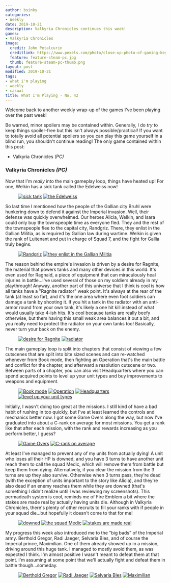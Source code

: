 ```yaml
---
author: bsinky
categories:
- Weekly
date: 2019-10-21
description: Valkyria Chronicles continues this week!
games:
- Valkyria Chronicles
image:
  credit: John Petalcurin
  creditlink: https://www.pexels.com/photo/close-up-photo-of-gaming-keyboard-2115257/
  feature: feature-steam-pc.jpg
  thumb: feature-steam-pc-thumb.png
layout: post
modified: 2019-10-21
tags:
- what i'm playing
- weekly
- casual
title: What I'm Playing - No. 42
---
```


Welcome back to another weekly wrap-up of the games I've been playing over the
past week!

Be warned, minor spoilers may be contained within. Generally, I do *try* to keep
things spoiler-free but this isn't always possible/practical! If you want to
totally avoid all potential spoilers so you can play this game yourself in a
blind run, you shouldn't continue reading! The only game contained within this
post:

 - Valkyria Chronicles *(PC)*

<!--more-->

### Valkyria Chronicles *(PC)*

Now that I'm *really* into the main gameplay loop, things have heated up! For
one, Welkin has a sick tank called the Edelweiss now!

<figure class="half">
    <a href="https://i.imgur.com/Emlboks.jpg"><img src="https://i.imgur.com/Emlboksm.jpg" alt="sick tank"/></a>
    <a href="https://i.imgur.com/lSNK4Vq.jpg"><img src="https://i.imgur.com/lSNK4Vqm.jpg" alt="the Edelweiss"/></a>
</figure>

So last time I mentioned how the people of the Gallian city Bruhl were hunkering
down to defend it against the Imperial invasion. Well, their defense was quickly
overwhelmed. Our heroes Alicia, Welkin, and Isara could only buy the townspeople
time as everyone fled. They and the rest of the townspeople flee to the capital
city, Randgriz. There, they enlist in the Gallian Militia, as is required by
Gallian law during wartime. Welkin is given the rank of Luitenant and put in
charge of Squad 7, and the fight for Gallia truly begins.

<figure class="half">
    <a href="https://i.imgur.com/K3NXYcO.jpg"><img src="https://i.imgur.com/K3NXYcOm.jpg" alt="Randgriz"/></a>
    <a href="https://i.imgur.com/dIopPxQ.jpg"><img src="https://i.imgur.com/dIopPxQm.jpg" alt="they enlist in the Gallian Militia"/></a>
</figure>

The reason behind the empire's invasion is driven by a desire for Ragnite, the
material that powers tanks and many other devices in this world. It's even used
for Ragnaid, a piece of equipment that can miraculously heal injuries in
battle...I've used several of those on my soldiers already in my playthrough!
Anyway, another part of this universe that I think is cool is how all tanks have
a "Ragnite radiator" weak point. It's always at the rear of the tank (at least
so far), and it's the one area where even foot soldiers can damage a tank by
shooting it. If you hit a tank in the radiator with an anti-armor round from
your own tank, it's likely a one hit kill instead of what would usually take
4-ish hits. It's cool because tanks are really beefy otherwise, but them having
this small weak area balances it out a bit, and you really need to protect the
radiator on your own tanks too! Basically, never turn your back on the enemy.

<figure class="half">
    <a href="https://i.imgur.com/3jpiwnU.jpg"><img src="https://i.imgur.com/3jpiwnUm.jpg" alt="desire for Ragnite"/></a>
    <a href="https://i.imgur.com/G19sFlm.jpg"><img src="https://i.imgur.com/G19sFlmm.jpg" alt="radiator"/></a>
</figure>

The main gameplay loop is split into chapters that consist of viewing a few
cutscenes that are split into bite sized scenes and can re-watched whenever from
Book mode, then fighting an Operation that's the main battle and conflict for
the chapter, and afterward a resolution cutscene or two. Between parts of a
chapter, you can also visit Headquarters where you can spend acquired points to
level up your unit types and buy improvements to weapons and equipment.

<figure class="half">
    <a href="https://i.imgur.com/Ksk5Jjw.jpg"><img src="https://i.imgur.com/Ksk5Jjwm.jpg" alt="Book mode"/></a>
    <a href="https://i.imgur.com/S9uFlGu.jpg"><img src="https://i.imgur.com/S9uFlGum.jpg" alt="Operation"/></a>
    <a href="https://i.imgur.com/ijxbTyz.jpg"><img src="https://i.imgur.com/ijxbTyzm.jpg" alt="Headquarters"/></a>
    <a href="https://i.imgur.com/01fD8SU.jpg"><img src="https://i.imgur.com/01fD8SUm.jpg" alt="level up your unit types"/></a>
</figure>

Initially, I wasn't doing too great at the missions. I still kind of have a bad
habit of rushing in too quickly, but I've at least learned the controls and
mechanics better now. I got some Game Overs along the way, but now I've
graduated into about a C-rank on average for most missions. You get a rank like
that after each mission, with the rank and rewards increasing as you perform
better, I guess?

<figure class="half">
    <a href="https://i.imgur.com/cK6sP3J.jpg"><img src="https://i.imgur.com/cK6sP3Jm.jpg" alt="Game Overs"/></a>
    <a href="https://i.imgur.com/abixIUx.jpg"><img src="https://i.imgur.com/abixIUxm.jpg" alt="C-rank on average"/></a>
</figure>

At least I've managed to prevent any of my units from actually dying! A unit who
loses all their HP is downed, and you have 3 turns to have another unit reach
them to call the squad Medic, which will remove them from battle but keep them
from dying. Alternatively, if you clear the mission from the 3 turns are up they
also survive. Otherwise when 3 turns pass, they're dead (with the exception of
units important to the story like Alicia), and they're also dead if an enemy
reaches them while they are downed (that's something I didn't realize until I
was reviewing my screenshots). This permadeath system is cool, reminds me of
Fire Emblem a bit where the stakes are made real by actually having units die.
Although in Valkyria Chronicles, there's plenty of other recruits to fill your
ranks with if people in your squad die...but hopefully it doesn't come to that
for me!

<figure class="third">
    <a href="https://i.imgur.com/BeG2btX.jpg"><img src="https://i.imgur.com/BeG2btXm.jpg" alt="downed"/></a>
    <a href="https://i.imgur.com/iJPvLIR.jpg"><img src="https://i.imgur.com/iJPvLIRm.jpg" alt="the squad Medic"/></a>
    <a href="https://i.imgur.com/39JmaEg.jpg"><img src="https://i.imgur.com/39JmaEgm.jpg" alt="stakes are made real"/></a>
</figure>

My progress this week also introduced me to the "big bads" of the Imperial army.
Berthold Gregor, Radi Jaeger, Selvaria Bles, and of course the Imperial prince,
Maximilian. One of them already showed up in a mission, driving around this huge
tank. I managed to mostly avoid them, as was expected I think. I'm almost
positive I wasn't meant to defeat them at that point. I'm assuming at some point
that we'll actually fight and defeat them in battle though...someday.

<figure class="half">
    <a href="https://i.imgur.com/28vSNJ8.jpg"><img src="https://i.imgur.com/28vSNJ8m.jpg" alt="Berthold Gregor"/></a>
    <a href="https://i.imgur.com/0hJOPa3.jpg"><img src="https://i.imgur.com/0hJOPa3m.jpg" alt="Radi Jaeger"/></a>
    <a href="https://i.imgur.com/H5AE5BW.jpg"><img src="https://i.imgur.com/H5AE5BWm.jpg" alt="Selvaria Bles"/></a>
    <a href="https://i.imgur.com/5fFkamS.jpg"><img src="https://i.imgur.com/5fFkamSm.jpg" alt="Maximilian"/></a>
</figure>